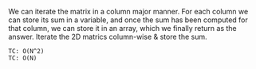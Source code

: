We can iterate the matrix in a column major manner.
For each column we can store its sum in a variable,
and once the sum has been computed for that column,
we can store it in an array, which we finally return as the answer.
Iterate the 2D matrics column-wise & store the sum.

    TC: O(N^2)
    TC: O(N)